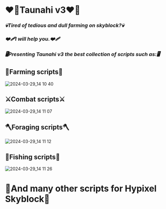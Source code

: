 # ❤️‍🔥Taunahi v3❤️‍🔥
### *💀Tired of tedious and dull farming on skyblock?💀*
### *❤️‍🩹I will help you.❤️‍🩹*
### *🖥Presenting Taunahi v3 the best collection of scripts such as:🖥*
## 🌾Farming scripts🌾
![2024-03-29_14 10 40](https://github.com/SpareContributor/Taunahi_v3/assets/165363101/f1ce8f70-a516-4fdd-987f-83b83bd7340c)
## ⚔️Combat scripts⚔️
![2024-03-29_14 11 07](https://github.com/SpareContributor/Taunahi_v3/assets/165363101/0ac44da4-5b77-4d49-8cb5-7abf76245120)
## 🪓Foraging scripts🪓
![2024-03-29_14 11 12](https://github.com/SpareContributor/Taunahi_v3/assets/165363101/867577a8-c296-4b6d-b9b6-562ea4d8ad92)
## 🎣Fishing scripts🎣
![2024-03-29_14 11 26](https://github.com/SpareContributor/Taunahi_v3/assets/165363101/24df5ebe-232d-429b-89bb-f61487f8acc3)
# 💖And many other scripts for Hypixel Skyblock💖

